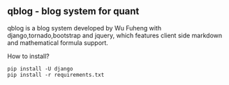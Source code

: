 
## qblog - blog system for quant

qblog is a blog system developed by Wu Fuheng with django,tornado,bootstrap and jquery, which features client side markdown and mathematical formula support.

How to install?

```
pip install -U django
pip install -r requirements.txt
```
